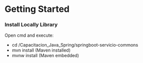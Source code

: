# Getting Started

### Install Locally Library
Open cmd and execute:

* cd /Capacitacion_Java_Spring/springboot-servicio-commons
* mvn install (Maven installed)
* mvnw install (Maven embedded)


